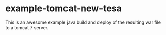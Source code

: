 # example-tomcat-new-tesa

This is an awesome example java build and deploy of the resulting
war file to a tomcat 7 server.

